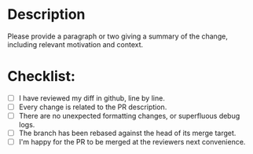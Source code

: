 # Description

Please provide a paragraph or two giving a summary of the change, including relevant motivation and context.

# Checklist:

- [ ] I have reviewed my diff in github, line by line.
- [ ] Every change is related to the PR description.
- [ ] There are no unexpected formatting changes, or superfluous debug logs.
- [ ] The branch has been rebased against the head of its merge target.
- [ ] I'm happy for the PR to be merged at the reviewers next convenience.
